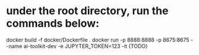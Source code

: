 # under the root directory, run the commands below:
docker build -f docker/Dockerfile .
docker run -p 8888:8888 -p 8675:8675 --name ai-toolkit-dev -e JUPYTER_TOKEN=123 -it {TODO}